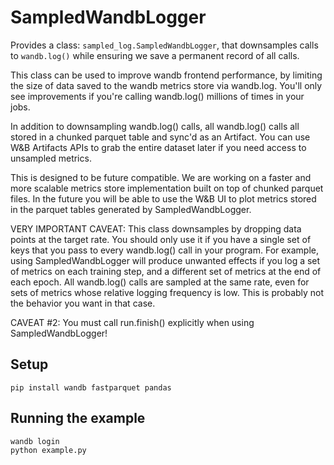 # SampledWandbLogger

Provides a class: `sampled_log.SampledWandbLogger`, that downsamples calls to `wandb.log()` while ensuring we save a permanent record of all calls.

This class can be used to improve wandb frontend performance, by limiting the size
of data saved to the wandb metrics store via wandb.log. You'll only see improvements if you're calling wandb.log() millions of times in your jobs.

In addition to downsampling wandb.log() calls, all wandb.log() calls all stored in a chunked parquet table and sync'd as an Artifact. You can use W&B Artifacts APIs to grab the entire dataset later if you need access to unsampled metrics.

This is designed to be future compatible. We are working on a faster and more scalable metrics store implementation built on top of chunked parquet files. In the future you will be able to use the W&B UI to plot metrics stored in the parquet tables generated by SampledWandbLogger.

VERY IMPORTANT CAVEAT: This class downsamples by dropping data points at the target rate. You should only use it if you have a single set of keys that you pass to every wandb.log() call in your program. For example, using SampledWandbLogger will produce unwanted effects if you log a set of metrics on each training step, and a different set of metrics at the end of each epoch. All wandb.log() calls are sampled at the same rate, even for sets of metrics whose relative logging frequency is low. This is probably not the behavior you want in that case.

CAVEAT #2: You must call run.finish() explicitly when using SampledWandbLogger!

## Setup

```
pip install wandb fastparquet pandas
```

## Running the example

```
wandb login
python example.py
```
